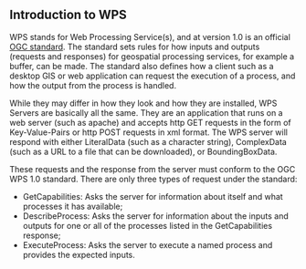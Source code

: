 
## Introduction to WPS

WPS stands for Web Processing Service(s), and at version 1.0 is an official [OGC standard](http://www.opengeospatial.org/standards/wps). The standard sets rules for how inputs and outputs (requests and responses) for geospatial processing services, for example a buffer, can be made. The standard also defines how a client such as a desktop GIS or web application can request the execution of a process, and how the output from the process is handled.  

While they may differ in how they look and how they are installed, WPS Servers are basically all the same. They are an application that runs on a web server (such as apache) and accepts http GET requests in the form of Key-Value-Pairs or http POST requests in xml format. The WPS server will respond with either LiteralData (such as a character string), ComplexData (such as a URL to a file that can be downloaded), or BoundingBoxData.

These requests and the response from the server must conform to the OGC WPS 1.0 standard. There are only three types of request under the standard:
* GetCapabilities: Asks the server for information about itself and what processes it has available;
* DescribeProcess: Asks the server for information about the inputs and outputs for one or all of the processes listed in the GetCapabilities response;
* ExecuteProcess: Asks the server to execute a named process and provides the expected inputs.

